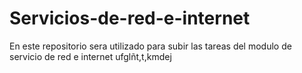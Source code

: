 # Servicios-de-red-e-internet
En este repositorio sera utilizado para subir las tareas del modulo de servicio de red e internet
ufglñt,t,kmdej